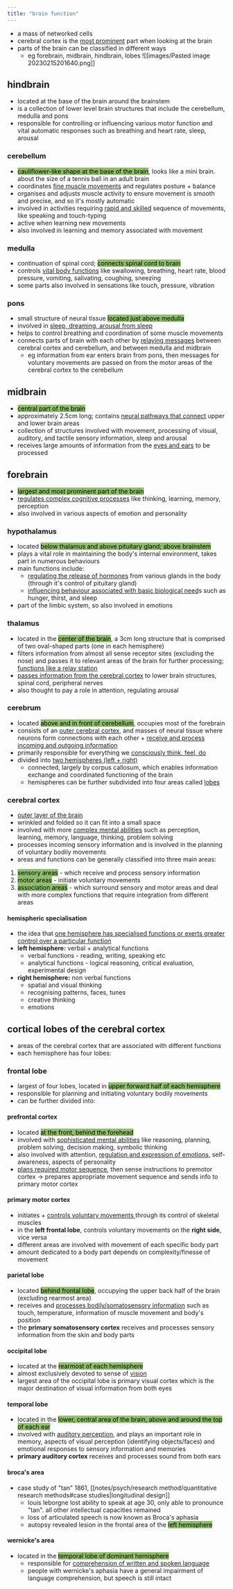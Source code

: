 ```yaml
---
title: "brain function"
---
```

- a mass of networked cells
- cerebral cortex is the <u>most prominent</u> part when looking at the brain
- parts of the brain can be classified in different ways
	- eg forebrain, midbrain, hindbrain, lobes
![[images/Pasted image 20230215201640.png]]
## hindbrain
- located at the base of the brain around the brainstem
- is a collection of lower level brain structures that include the cerebellum, medulla and pons
- responsible for controlling or influencing various motor function and vital automatic responses such as breathing and heart rate, sleep, arousal
### cerebellum
- <mark style="background: #90BE6D;">cauliflower-like shape at the base of the brain</mark>, looks like a mini brain. about the size of a tennis ball in an adult brain
- coordinates <u>fine muscle movements</u> and regulates posture + balance
- organises and adjusts muscle activity to ensure movement is smooth and precise, and so it's mostly automatic
- involved in activities requiring <u>rapid and skilled</u> sequence of movements, like speaking and touch-typing
- active when learning new movements
- also involved in learning and memory associated with movement
### medulla
- continuation of spinal cord; <mark style="background: #90BE6D;">connects spinal cord to brain</mark>
- controls <u>vital body functions</u> like swallowing, breathing, heart rate, blood pressure, vomiting, salivating, coughing, sneezing
- some parts also involved in sensations like touch, pressure, vibration
### pons
- small structure of neural tissue <mark style="background: #90BE6D;">located just above medulla</mark>
- involved in <u>sleep, dreaming, arousal from sleep</u>
- helps to control breathing and coordination of some muscle movements
- connects parts of brain with each other by <u>relaying messages</u> between cerebral cortex and cerebellum, and between medulla and midbrain
	- eg information from ear enters brain from pons, then messages for voluntary movements are passed on from the motor areas of the cerebral cortex to the cerebellum
## midbrain
- <mark style="background: #90BE6D;">central part of the brain</mark>
- approximately 2.5cm long; contains <u>neural pathways that connect</u> upper and lower brain areas
- collection of structures involved with movement, processing of visual, auditory, and tactile sensory information, sleep and arousal
- receives large amounts of information from the <u>eyes and ears</u> to be processed
## forebrain
- <mark style="background: #90BE6D;">largest and most prominent part of the brain</mark>
- <u>regulates complex cognitive processes</u> like thinking, learning, memory, perception
- also involved in various aspects of emotion and personality
### hypothalamus
- located <mark style="background: #90BE6D;">below thalamus and above pituitary gland; above brainstem</mark>
- plays a vital role in maintaining the body's internal environment, takes part in numerous behaviours
- main functions include:
	- <u>regulating the release of hormones</u> from various glands in the body (through it's control of pituitary gland)
	- <u> influencing behaviour associated with basic biological need</u>s such as hunger, thirst, and sleep
- part of the limbic system, so also involved in emotions
### thalamus 
- located in the <mark style="background: #90BE6D;">center of the brain</mark>, a 3cm long structure that is comprised of two oval-shaped parts (one in each hemisphere)
- filters information from almost all sense receptor sites (excluding the nose) and passes it to relevant areas of the brain for further processing; <u>functions like a relay station</u>
- <u>passes information from the cerebral cortex</u> to lower brain structures, spinal cord, peripheral nerves
- also thought to pay a role in attention, regulating arousal
### cerebrum
- located <mark style="background: #90BE6D;">above and in front of cerebellum</mark>, occupies most of the forebrain
- consists of an <u>outer cerebral cortex</u>, and masses of neural tissue where neurons form connections with each other + <u>receive and process incoming and outgoing information</u>
- primarily responsible for everything we <u>consciously think, feel, do</u>
- divided into <u>two hemispheres (left + right)</u> 
	- connected, largely by corpus callosum, which enables information exchange and coordinated functioning of the brain
	- hemispheres can be further subdivided into four areas called <u>lobes</u>
### cerebral cortex
- <u>outer layer of the brain</u>
- wrinkled and folded so it can fit into a small space
- involved with more <u>complex mental abilities</u> such as perception, learning, memory, language, thinking, problem solving
- processes incoming sensory information and is involved in the planning of voluntary bodily movements
- areas and functions can be generally classified into three main areas:
1. <mark style="background: #90BE6D;">sensory areas</mark> - which receive and process sensory information
2. <mark style="background: #90BE6D;">motor areas</mark> - initiate voluntary movements
3. <mark style="background: #90BE6D;">association areas</mark> - which surround sensory and motor areas and deal with more complex functions that require integration from different areas
#### hemispheric specialisation
- the idea that <u>one hemisphere has specialised functions or exerts greater control over a particular function</u>
- **left hemisphere:** verbal + analytical functions
	- verbal functions - reading, writing, speaking etc
	- analytical functions - logical reasoning, critical evaluation, experimental design
- **right hemisphere:** non verbal functions
	- spatial and visual thinking
	- recognising patterns, faces, tunes
	- creative thinking
	- emotions
## cortical lobes of the cerebral cortex
-  areas of the cerebral cortex that are associated with different functions
- each hemisphere has four lobes:
### frontal lobe
- largest of four lobes, located in <mark style="background: #90BE6D;">upper forward half of each hemisphere</mark>
- responsible for planning and initiating voluntary bodily movements
- can be further divided into:
#### prefrontal cortex
- located <mark style="background: #90BE6D;">at the front, behind the forehead</mark>
- involved with <u>sophisticated mental abilities</u> like reasoning, planning, problem solving, decision making, symbolic thinking
- also involved with attention, <u>regulation and expression of emotions</u>, self-awareness, aspects of personality
- <u>plans required motor sequence</u>, then sense instructions to premotor cortex → prepares appropriate movement sequence and sends info to primary motor cortex
#### primary motor cortex
- initiates + <u>controls voluntary movements </u>through its control of skeletal muscles
- in the **left frontal lobe**, controls voluntary movements on the **right side**, vice versa
- different areas are involved with movement of each specific body part
- amount dedicated to a body part depends on complexity/finesse of movement
#### parietal lobe
- located <mark style="background: #90BE6D;">behind frontal lobe</mark>, occupying the upper back half of the brain (excluding rearmost area)
- receives and <u>processes bodily/somatosensory information</u> such as touch, temperature, information of muscle movement and body's position
- the **primary somatosensory cortex** receives and processes sensory information from the skin and body parts
#### occipital lobe
- located at the <mark style="background: #90BE6D;">rearmost of each hemisphere</mark>
- almost exclusively devoted to sense of <u>vision</u>
- largest area of the occipital lobe is primary visual cortex which is the major destination of visual information from both eyes
#### temporal lobe
- located in the <mark style="background: #90BE6D;">lower, central area of the brain, above and around the top of each ear</mark>
- involved with <u>auditory perception</u>, and plays an important role in memory, aspects of visual perception (identifying objects/faces) and emotional responses to sensory information and memories
- **primary auditory cortex** receives and processes sound from both ears
#### broca's area
- case study of "tan" 1861, [[notes/psych/research method/quantitative research methods#case studies|longitudinal design]] 
	- louis leborgne lost ability to speak at age 30, only able to pronounce "tan". all other intellectual capacities remained
	- loss of articulated speech is now known as Broca's aphasia
	- autopsy revealed lesion in the frontal area of the <mark style="background: #90BE6D;">left hemisphere</mark>
#### wernicke's area
- located in the <mark style="background: #90BE6D;">temporal lobe of dominant hemisphere</mark>
	- responsible for <u>comprehension of written and spoken language</u>
	- people with wernicke's aphasia have a general impairment of language comprehension, but speech is still intact



